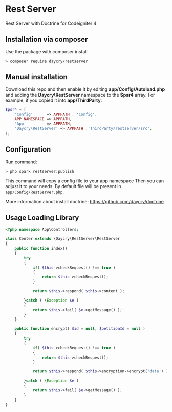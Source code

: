 # Rest Server

Rest Server with Doctrine for Codeigniter 4

## Installation via composer

Use the package with composer install

	> composer require daycry/restserver

## Manual installation

Download this repo and then enable it by editing **app/Config/Autoload.php** and adding the **Daycry\RestServer**
namespace to the **$psr4** array. For example, if you copied it into **app/ThirdParty**:

```php
$psr4 = [
    'Config'      => APPPATH . 'Config',
    APP_NAMESPACE => APPPATH,
    'App'         => APPPATH,
    'Daycry\RestServer' => APPPATH .'ThirdParty/restserver/src',
];
```

## Configuration

Run command:

	> php spark restserver:publish

This command will copy a config file to your app namespace
Then you can adjust it to your needs. By default file will be present in `app/Config/RestServer.php`.

More information about install doctrine: https://github.com/daycry/doctrine


## Usage Loading Library

```php
<?php namespace App\Controllers;

class Center extends \Daycry\RestServer\RestServer
{
    public function index()
    {
        try
		{
            if( $this->checkRequest() !== true )
			{
				return $this->checkRequest();
			}

            return $this->respond( $this->content );

        }catch ( \Exception $e )
		{
            return $this->fail( $e->getMessage() );
        }
    }

    public function encrypt( $id = null, $petitionId = null )
    {
        try
		{
            if( $this->checkRequest() !== true )
			{
				return $this->checkRequest();
			}

            return $this->respond( $this->encryption->encrypt('data') );

        }catch ( \Exception $e )
		{
            return $this->fail( $e->getMessage() );
        }
    }
}

```


